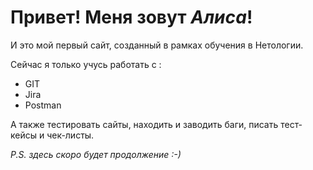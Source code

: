 # Привет! Меня зовут *Алиса*!

И это мой первый сайт, созданный в рамках обучения в Нетологии.

Сейчас я только учусь работать с :
- GIT
-  Jira
-   Postman
  
А также тестировать сайты, находить и заводить баги,  писать тест-кейсы и чек-листы.

*P.S. здесь скоро будет продолжение :-)* 